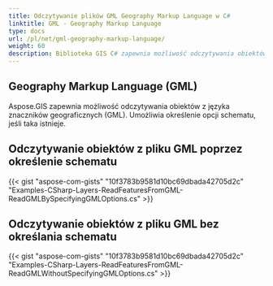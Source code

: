 ```yaml
---
title: Odczytywanie plików GML Geography Markup Language w C#
linktitle: GML - Geography Markup Language
type: docs
url: /pl/net/gml-geography-markup-language/
weight: 60
description: Biblioteka GIS C# zapewnia możliwość odczytywania obiektów z plików Geography Markup Language GML i umożliwia określenie opcji schematu, jeśli taka istnieje.
---
```


## **Geography Markup Language (GML)**
Aspose.GIS zapewnia możliwość odczytywania obiektów z języka znaczników geograficznych (GML). Umożliwia określenie opcji schematu, jeśli taka istnieje.
## **Odczytywanie obiektów z pliku GML poprzez określenie schematu**
{{< gist "aspose-com-gists" "10f3783b9581d10bc69dbada42705d2c" "Examples-CSharp-Layers-ReadFeaturesFromGML-ReadGMLBySpecifyingGMLOptions.cs" >}}
## **Odczytywanie obiektów z pliku GML bez określania schematu**
{{< gist "aspose-com-gists" "10f3783b9581d10bc69dbada42705d2c" "Examples-CSharp-Layers-ReadFeaturesFromGML-ReadGMLWithoutSpecifyingGMLOptions.cs" >}}
